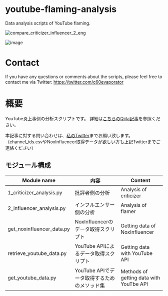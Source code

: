 # youtube-flaming-analysis
Data analysis scripts of YouTube flaming.

![compare_criticizer_influencer_2_eng](https://user-images.githubusercontent.com/59557625/134766794-37825517-432b-481c-bd69-e9cecd72698e.png)

![image](https://user-images.githubusercontent.com/59557625/134788120-b263c9e7-5a9c-48b7-b592-6488ebeae1f2.png)

# Contact
If you have any questions or comments about the scripts,
please feel free to contact me via
Twitter: https://twitter.com/c60evaporator

# 概要
YouTube炎上事例の分析スクリプトです。
詳細は[こちらのQiita記事](https://qiita.com/c60evaporator/items/bf9d5ad2d13876a670cf)を参照ください。

本記事に対する問い合わせは、[私のTwitter](https://twitter.com/c60evaporator)までお願い致します。
（channel_ids.csvやNoxInfluencer取得データが欲しい方も上記Twitterまでご連絡ください）

## モジュール構成

|Module name|内容|Content|
|---|---|---|
|1_criticizer_analysis.py|批評者側の分析|Analysis of criticizer|
|2_influencer_analysis.py|インフルエンサー側の分析|Analysis of flamer|
|get_noxinfluencer_data.py|NoxInfluencerのデータ取得スクリプト|Getting data of NoxInfluencer|
|retrieve_youtube_data.py|YouTube APIによるデータ取得スクリプト|Getting data with YouTube API|
|get_youtube_data.py|YouTube APIでデータ取得するためのメソッド集|Methods of getting data with YouTbe API|
